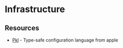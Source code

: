 # Infrastructure

## Resources

- [Pkl](https://pkl-lang.org/index.html) - Type-safe configuration language from apple
